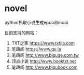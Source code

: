 # novel
python抓取小说生成epub和mobi

目前支持的网站：
1. TXT之家 https://www.txtjia.com
2. 笔趣阁 https://www.qu.la
3. 笔趣阁 http://www.biquge.com.tw
4. 顶点小说 http://www.booktxt.net
5. 笔趣阁 http://www.biqubook.com
